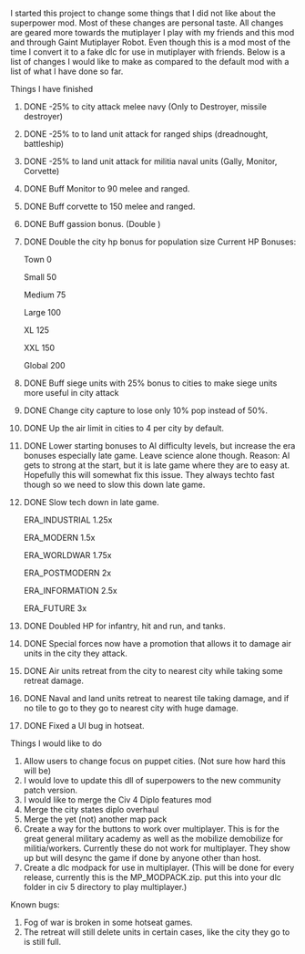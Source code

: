I started this project to change some things that I did not like about the superpower mod. Most of these changes are personal taste. All changes are geared more towards the mutiplayer I play with my friends and this mod and through Gaint Mutiplayer Robot. Even though this is a mod most of the time I convert it to a fake dlc for use in mutiplayer with friends. Below is a list of changes I would like to make as compared to the default mod with a list of what I have done so far.

Things I have finished
1. DONE -25% to city attack melee navy (Only to Destroyer, missile destroyer)
2. DONE -25% to to land unit attack for ranged ships (dreadnought, battleship)
3. DONE -25% to land unit attack for militia naval units (Gally, Monitor, Corvette)
4. DONE Buff Monitor to 90 melee and ranged.
5. DONE Buff corvette to 150 melee and ranged.
6. DONE Buff gassion bonus. (Double )
7. DONE Double the city hp bonus for population size
    Current HP Bonuses:
    
    Town 0
    
    Small 50
    
    Medium 75
    
    Large 100
    
    XL 125
    
    XXL 150
    
    Global 200
8. DONE Buff siege units with 25% bonus to cities to make siege units more useful in city attack
9. DONE Change city capture to lose only 10% pop instead of 50%.
10. DONE Up the air limit in cities to 4 per city by default.
11. DONE Lower starting bonuses to AI difficulty levels, but increase the era bonuses especially late game. Leave science alone though. Reason: AI gets to strong at the start, but it is late game where they are to easy at. Hopefully this will somewhat fix this issue. They always techto fast though so we need to slow this down late game.
12. DONE Slow tech down in late game.   

    ERA_INDUSTRIAL 1.25x
    
    ERA_MODERN 1.5x
    
    ERA_WORLDWAR 1.75x
    
    ERA_POSTMODERN 2x
    
    ERA_INFORMATION 2.5x
    
    ERA_FUTURE  3x
13. DONE Doubled HP for infantry, hit and run, and tanks.
14. DONE Special forces now have a promotion that allows it to damage air units in the city they attack.
15. DONE Air units retreat from the city to nearest city while taking some retreat damage.
16. DONE Naval and land units retreat to nearest tile taking damage, and if no tile to go to they go to nearest city with huge damage.
17.  DONE Fixed a UI bug in hotseat.

Things I would like to do
1. Allow users to change focus on puppet cities. (Not sure how hard this will be)
2. I would love to update this dll of superpowers to the new community patch version.
3. I would like to merge the Civ 4 Diplo features mod
4. Merge the city states diplo overhaul
5. Merge the yet (not) another map pack
6. Create a way for the buttons to work over multiplayer. This is for the great general military academy as well as the mobilize demobilize for militia/workers. Currently these do not work for multiplayer. They show up but will desync the game if done by anyone other than host.
7. Create a dlc modpack for use in multiplayer. (This will be done for every release, currently this is the MP_MODPACK.zip. put this into your dlc folder in civ 5 directory to play multiplayer.)

Known bugs:
1. Fog of war is broken in some hotseat games.
2. The retreat will still delete units in certain cases, like the city they go to is still full.
